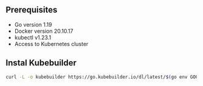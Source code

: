 ## Prerequisites
- Go version 1.19
- Docker version 20.10.17
- kubectl v1.23.1
- Access to Kubernetes cluster

## Instal Kubebuilder
```bash
curl -L -o kubebuilder https://go.kubebuilder.io/dl/latest/$(go env GOOS)/$(go env GOARCH)
``` 
